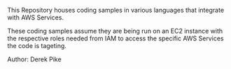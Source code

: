This Repository houses coding samples in various languages that integrate with
AWS Services. 

These coding samples assume they are being run on an EC2 instance with the respective roles needed from IAM to access the specific AWS Services the code is tageting.

Author: Derek Pike
